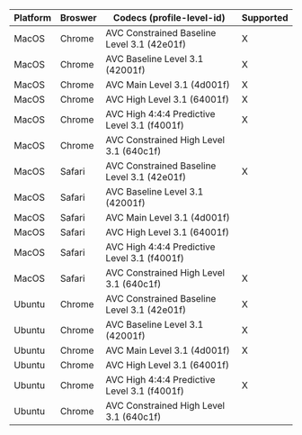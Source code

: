 | Platform | Broswer | Codecs (profile-level-id)                    | Supported |
| -------- | ------- | -------------------------------------------- | --------- |
| MacOS    | Chrome  | AVC Constrained Baseline Level 3.1 (42e01f)  | X         |
| MacOS    | Chrome  | AVC Baseline Level 3.1 (42001f)              | X         |
| MacOS    | Chrome  | AVC Main Level 3.1 (4d001f)                  | X         |
| MacOS    | Chrome  | AVC High Level 3.1 (64001f)                  | X         |
| MacOS    | Chrome  | AVC High 4:4:4 Predictive Level 3.1 (f4001f) | X         |
| MacOS    | Chrome  | AVC Constrained High Level 3.1 (640c1f)      |           |
| MacOS    | Safari  | AVC Constrained Baseline Level 3.1 (42e01f)  | X         |
| MacOS    | Safari  | AVC Baseline Level 3.1 (42001f)              |           |
| MacOS    | Safari  | AVC Main Level 3.1 (4d001f)                  |           |
| MacOS    | Safari  | AVC High Level 3.1 (64001f)                  |           |
| MacOS    | Safari  | AVC High 4:4:4 Predictive Level 3.1 (f4001f) |           |
| MacOS    | Safari  | AVC Constrained High Level 3.1 (640c1f)      | X         |
| Ubuntu   | Chrome  | AVC Constrained Baseline Level 3.1 (42e01f)  | X         |
| Ubuntu   | Chrome  | AVC Baseline Level 3.1 (42001f)              | X         |
| Ubuntu   | Chrome  | AVC Main Level 3.1 (4d001f)                  | X         |
| Ubuntu   | Chrome  | AVC High Level 3.1 (64001f)                  |           |
| Ubuntu   | Chrome  | AVC High 4:4:4 Predictive Level 3.1 (f4001f) | X         |
| Ubuntu   | Chrome  | AVC Constrained High Level 3.1 (640c1f)      |           |
